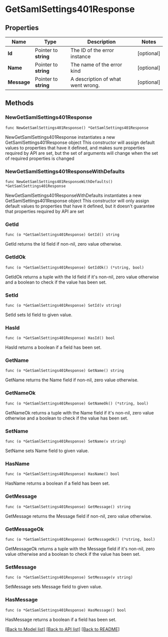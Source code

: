 # GetSamlSettings401Response

## Properties

Name | Type | Description | Notes
------------ | ------------- | ------------- | -------------
**Id** | Pointer to **string** | The ID of the error instance | [optional] 
**Name** | Pointer to **string** | The name of the error kind | [optional] 
**Message** | Pointer to **string** | A description of what went wrong. | [optional] 

## Methods

### NewGetSamlSettings401Response

`func NewGetSamlSettings401Response() *GetSamlSettings401Response`

NewGetSamlSettings401Response instantiates a new GetSamlSettings401Response object
This constructor will assign default values to properties that have it defined,
and makes sure properties required by API are set, but the set of arguments
will change when the set of required properties is changed

### NewGetSamlSettings401ResponseWithDefaults

`func NewGetSamlSettings401ResponseWithDefaults() *GetSamlSettings401Response`

NewGetSamlSettings401ResponseWithDefaults instantiates a new GetSamlSettings401Response object
This constructor will only assign default values to properties that have it defined,
but it doesn't guarantee that properties required by API are set

### GetId

`func (o *GetSamlSettings401Response) GetId() string`

GetId returns the Id field if non-nil, zero value otherwise.

### GetIdOk

`func (o *GetSamlSettings401Response) GetIdOk() (*string, bool)`

GetIdOk returns a tuple with the Id field if it's non-nil, zero value otherwise
and a boolean to check if the value has been set.

### SetId

`func (o *GetSamlSettings401Response) SetId(v string)`

SetId sets Id field to given value.

### HasId

`func (o *GetSamlSettings401Response) HasId() bool`

HasId returns a boolean if a field has been set.

### GetName

`func (o *GetSamlSettings401Response) GetName() string`

GetName returns the Name field if non-nil, zero value otherwise.

### GetNameOk

`func (o *GetSamlSettings401Response) GetNameOk() (*string, bool)`

GetNameOk returns a tuple with the Name field if it's non-nil, zero value otherwise
and a boolean to check if the value has been set.

### SetName

`func (o *GetSamlSettings401Response) SetName(v string)`

SetName sets Name field to given value.

### HasName

`func (o *GetSamlSettings401Response) HasName() bool`

HasName returns a boolean if a field has been set.

### GetMessage

`func (o *GetSamlSettings401Response) GetMessage() string`

GetMessage returns the Message field if non-nil, zero value otherwise.

### GetMessageOk

`func (o *GetSamlSettings401Response) GetMessageOk() (*string, bool)`

GetMessageOk returns a tuple with the Message field if it's non-nil, zero value otherwise
and a boolean to check if the value has been set.

### SetMessage

`func (o *GetSamlSettings401Response) SetMessage(v string)`

SetMessage sets Message field to given value.

### HasMessage

`func (o *GetSamlSettings401Response) HasMessage() bool`

HasMessage returns a boolean if a field has been set.


[[Back to Model list]](../README.md#documentation-for-models) [[Back to API list]](../README.md#documentation-for-api-endpoints) [[Back to README]](../README.md)


